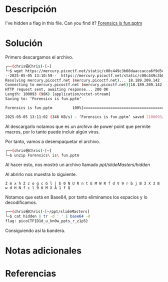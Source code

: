 # **Descripción**

I've hidden a flag in this file. Can you find it? [Forensics is fun.pptm](https://mercury.picoctf.net/static/c00c449c3b08daaccacca6f9d5c55d49/Forensics%20is%20fun.pptm)
# **Solución**

Primero descargamos el archivo.

```bash
┌──(chris㉿Chris)-[~]
└─$ wget https://mercury.picoctf.net/static/c00c449c3b08daaccacca6f9d5c55d49/Forensics%20is%20fun.pptm
--2025-05-05 13:10:59--  https://mercury.picoctf.net/static/c00c449c3b08daaccacca6f9d5c55d49/Forensics%20is%20fun.pptm
Resolving mercury.picoctf.net (mercury.picoctf.net)... 18.189.209.142
Connecting to mercury.picoctf.net (mercury.picoctf.net)|18.189.209.142|:443... connected.
HTTP request sent, awaiting response... 200 OK
Length: 100093 (98K) [application/octet-stream]
Saving to: ‘Forensics is fun.pptm’

Forensics is fun.pptm         100%[=================================================>]  97.75K   346KB/s    in 0.3s

2025-05-05 13:11:02 (346 KB/s) - ‘Forensics is fun.pptm’ saved [100093/100093]
```

Al descargarlo notamos que es un archivo de power point que permite macros, por lo tanto puede incluir algún virus.

Por tanto, vamos a desempaquetar el archivo.

```bash
┌──(chris㉿Chris)-[~]
└─$ unzip Forensics\ is\ fun.pptm
```

Al hacer esto, nos mostró un archivo llamado *ppt/slideMasters/hidden*

Al abrirlo nos muestra lo siguiente.

```
Z m x h Z z o g c G l j b 0 N U R n t E M W R f d V 9 r b j B 3 X 3 B w d H N f c l 9 6 M X A 1 f Q
```

Notamos que está en Base64, por tanto eliminamos los espacios y lo decodificamos.

```bash
┌──(chris㉿Chris)-[~/ppt/slideMasters]
└─$ cat hidden | tr -d ' ' | base64 -d
flag: picoCTF{D1d_u_kn0w_ppts_r_z1p5}
```

Consiguiendo así la bandera.


# **Notas adicionales**


# **Referencias**